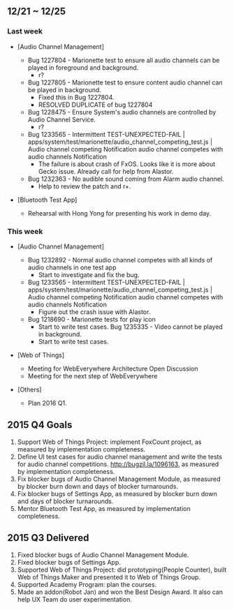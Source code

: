 ## 12/21 ~ 12/25 ##

### Last week
* [Audio Channel Management]
  - Bug 1227804 - Marionette test to ensure all audio channels can be played in foreground and background.
    - r?
  - Bug 1227805 - Marionette test to ensure content audio channel can be played in background.
    - Fixed this in Bug 1227804.
    - RESOLVED DUPLICATE of bug 1227804
  - Bug 1228475 - Ensure System's audio channels are controlled by Audio Channel Service. 
    - r?
  - Bug 1233565 - Intermittent TEST-UNEXPECTED-FAIL | apps/system/test/marionette/audio_channel_competing_test.js | Audio channel competing Notification audio channel competes with audio channels Notification
    - The failure is about crash of FxOS. Looks like it is more about Gecko issue. Already call for help from Alastor.
  - Bug 1232363 - No audible sound coming from Alarm audio channel.
    - Help to review the patch and r+.

* [Bluetooth Test App]
  - Rehearsal with Hong Yong for presenting his work in demo day.

### This week
* [Audio Channel Management]
  - Bug 1232892 - Normal audio channel competes with all kinds of audio channels in one test app
    - Start to investigate and fix the bug.
  - Bug 1233565 - Intermittent TEST-UNEXPECTED-FAIL | apps/system/test/marionette/audio_channel_competing_test.js | Audio channel competing Notification audio channel competes with audio channels Notification
    - Figure out the crash issue with Alastor.
  - Bug 1218690 - Marionette tests for play icon
    - Start to write test cases.
  Bug 1235335 - Video cannot be played in background.
    - Start to write test cases.

* [Web of Things]
  - Meeting for WebEverywhere Architecture Open Discussion
  - Meeting for the next step of WebEverywhere

* [Others]
  - Plan 2016 Q1.

## 2015 Q4 Goals
1. Support Web of Things Project: implement FoxCount project, as measured by implementation completeness.
2. Define UI test cases for audio channel management and write the tests for audio channel competitions. http://bugzil.la/1096163, as measured by implementation completeness.
3. Fix blocker bugs of Audio Channel Management Module, as measured by blocker burn down and days of blocker turnarounds.
4. Fix blocker bugs of Settings App, as measured by blocker burn down and days of blocker turnarounds.
5. Mentor Bluetooth Test App, as measured by implementation completeness.

## 2015 Q3 Delivered
1. Fixed blocker bugs of Audio Channel Management Module.
2. Fixed blocker bugs of Settings App.
3. Supported Web of Things Project: did prototyping(People Counter), built Web of Things Maker and presented it to Web of Things Group.
4. Supported Academy Program: plan the courses.
5. Made an addon(Robot Jan) and won the Best Design Award. It also can help UX Team do user experimentation.
